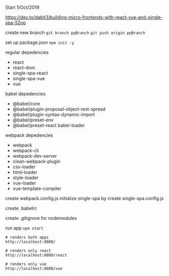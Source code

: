 Start 1/Oct/2019

https://dev.to/dabit3/building-micro-frontends-with-react-vue-and-single-spa-52op

create new branch
`git branch ppBranch`
`git push origin ppBranch`

set up package.json
`npm init -y`

regular depedencies
- react
- react-dom
- single-spa-react
- single-spa-vue
- vue

babel depedencies
- @babel/core
- @babel/plugin-proposal-object-rest-spread
- @babel/plugin-syntax-dynamic-import
- @babel/preset-env
- @babel/preset-react babel-loader

webpack depedencies
- webpack
- webpack-cli
- webpack-dev-server
- clean-webpack-plugin
- css-loader
- html-loader
- style-loader
- vue-loader
- vue-template-compiler

create webpack.config.js
initialize single-spa by create single-spa.config.js

create .babelrc

create .gitignore for nodemodules

run app
`npm start`

```
# renders both apps
http://localhost:8080/
```

```
# renders only react
http://localhost:8080/react
```

```
# renders only vue
http://localhost:8080/vue
```


